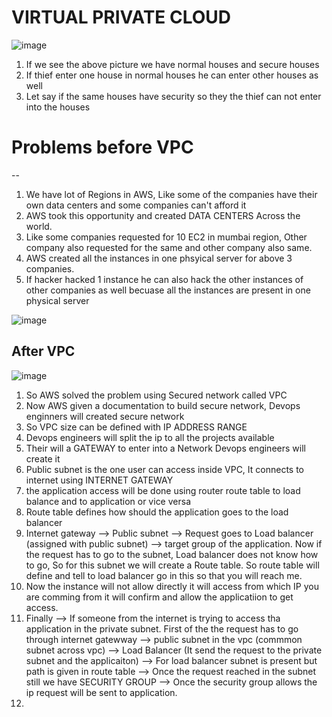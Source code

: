 # VIRTUAL PRIVATE CLOUD

![image](https://github.com/pavankumar0077/Complete-DevOps/assets/40380941/108bd383-f963-4c4a-94aa-2e0a076594ee)
1) If we see the above picture we have normal houses and secure houses
2) If thief enter one house in normal houses he can enter other houses as well
3) Let say if the same houses have security so they the thief can not enter into the houses

# Problems before VPC
--
1) We have lot of Regions in AWS, Like some of the companies have their own data centers and some companies can't afford it
2) AWS took this opportunity and created DATA CENTERS Across the world.
3) Like some companies requested for 10 EC2 in mumbai region, Other company also requested for the same and other company also same.
4) AWS created all the instances in one phsyical server for above 3 companies.
5) If hacker hacked 1 instance he can also hack the other instances of other companies as well becuase all the instances are present in one physical server

![image](https://github.com/pavankumar0077/Complete-DevOps/assets/40380941/b96badfc-0d6c-401b-a1c0-ddc492a29b16)

After VPC
--
![image](https://github.com/pavankumar0077/Complete-DevOps/assets/40380941/868a33dc-b471-4ee2-a1f9-31b00ab83ca9)

1) So AWS solved the problem using Secured network called VPC
2) Now AWS given a documentation to build secure network, Devops enginners will created secure network
3) So VPC size can be defined with IP ADDRESS RANGE
4) Devops engineers will split the ip to all the projects available
5) Their will a GATEWAY to enter into a Network Devops engineers will create it
6) Public subnet is the one user can access inside VPC, It connects to internet using INTERNET GATEWAY
7) the application access will be done using router route table to load balance and to application or vice versa
8) Route table defines how should the application goes to the load balancer
9) Internet gateway --> Public subnet --> Request goes to Load balancer (assigned with public subnet) --> target group of the application. Now if the request has to go
to the subnet, Load balancer does not know how to go, So for this subnet we will create a Route table. So route table will define and tell to load balancer go in this so
that you will reach me.
11) Now the instance will not allow directly it will access from which IP you are comming from it will confirm and allow the applicatiion to get access.
12) Finally --> If someone from the internet is trying to access tha application in the private subnet. First of the the request has to go through internet gatewway -->
public subnet in the vpc (commmon subnet across vpc) --> Load Balancer (It send the request to the private subnet and the applicaiton) --> For load balancer subnet is present
but path is given in route table --> Once the request reached in the subnet still we have SECURITY GROUP --> Once the security group allows the ip request will be sent
to application.
13) 
